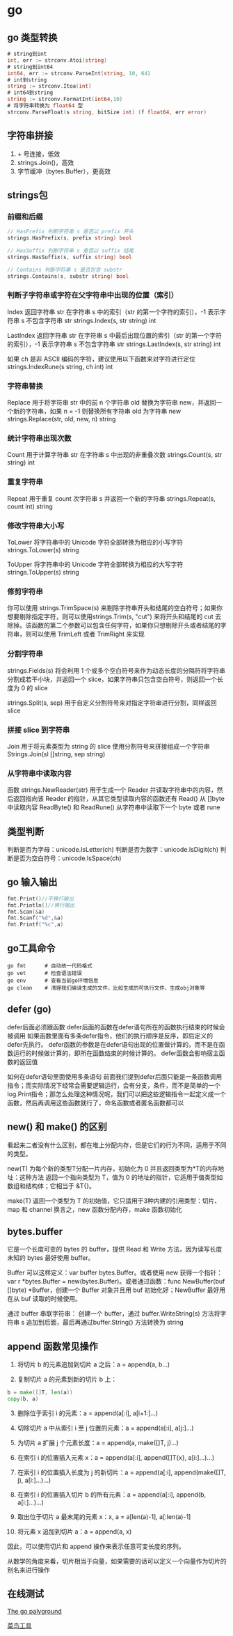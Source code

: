 # go 
## go 类型转换
```go
# string到int
int, err := strconv.Atoi(string)
# string到int64
int64, err := strconv.ParseInt(string, 10, 64)
# int到string
string := strconv.Itoa(int)
# int64到string
string := strconv.FormatInt(int64,10)
# 将字符串转换为 float64 型
strconv.ParseFloat(s string, bitSize int) (f float64, err error) 
```
## 字符串拼接
1. \+ 号连接，低效
2. strings.Join()，高效
3. 字节缓冲（bytes.Buffer），更高效

## strings包
### 前缀和后缀
```go
// HasPrefix 判断字符串 s 是否以 prefix 开头
strings.HasPrefix(s, prefix string) bool

// HasSuffix 判断字符串 s 是否以 suffix 结尾
strings.HasSuffix(s, suffix string) bool

// Contains 判断字符串 s 是否包含 substr
strings.Contains(s, substr string) bool
```
### 判断子字符串或字符在父字符串中出现的位置（索引）
Index 返回字符串 str 在字符串 s 中的索引（str 的第一个字符的索引），-1 表示字符串 s 不包含字符串 str
strings.Index(s, str string) int

LastIndex 返回字符串 str 在字符串 s 中最后出现位置的索引（str 的第一个字符的索引），-1 表示字符串 s 不包含字符串 str
strings.LastIndex(s, str string) int

如果 ch 是非 ASCII 编码的字符，建议使用以下函数来对字符进行定位
strings.IndexRune(s string, ch int) int

### 字符串替换
Replace 用于将字符串 str 中的前 n 个字符串 old 替换为字符串 new，并返回一个新的字符串，如果 n = -1 则替换所有字符串 old 为字符串 new
strings.Replace(str, old, new, n) string

### 统计字符串出现次数
Count 用于计算字符串 str 在字符串 s 中出现的非重叠次数
strings.Count(s, str string) int

### 重复字符串
Repeat 用于重复 count 次字符串 s 并返回一个新的字符串
strings.Repeat(s, count int) string

### 修改字符串大小写
ToLower 将字符串中的 Unicode 字符全部转换为相应的小写字符
strings.ToLower(s) string

ToUpper 将字符串中的 Unicode 字符全部转换为相应的大写字符
strings.ToUpper(s) string

### 修剪字符串
你可以使用 strings.TrimSpace(s) 来剔除字符串开头和结尾的空白符号；如果你想要剔除指定字符，则可以使用strings.Trim(s, "cut") 来将开头和结尾的 cut 去除掉。该函数的第二个参数可以包含任何字符，如果你只想剔除开头或者结尾的字符串，则可以使用 TrimLeft 或者 TrimRight 来实现

### 分割字符串
strings.Fields(s) 将会利用 1 个或多个空白符号来作为动态长度的分隔符将字符串分割成若干小块，并返回一个 slice，如果字符串只包含空白符号，则返回一个长度为 0 的 slice

strings.Split(s, sep) 用于自定义分割符号来对指定字符串进行分割，同样返回 slice

### 拼接 slice 到字符串
Join 用于将元素类型为 string 的 slice 使用分割符号来拼接组成一个字符串
Strings.Join(sl []string, sep string)

### 从字符串中读取内容
函数 strings.NewReader(str) 用于生成一个 Reader 并读取字符串中的内容，然后返回指向该 Reader 的指针，从其它类型读取内容的函数还有
Read() 从 []byte 中读取内容
ReadByte() 和 ReadRune() 从字符串中读取下一个 byte 或者 rune


## 类型判断
判断是否为字母：unicode.IsLetter(ch)
判断是否为数字：unicode.IsDigit(ch)
判断是否为空白符号：unicode.IsSpace(ch)
## go 输入输出
```go
fmt.Print()//不换行输出
fmt.Println()//换行输出
fmt.Scan(&a)
fmt.Scanf("%d",&a)
fmt.Printf("%c",a)
```
## go工具命令
```shell
go fmt      # 自动统一代码格式
go vet      # 检查语法错误
go env      # 查看当前go环境信息
go clean    # 清理我们编译生成的文件，比如生成的可执行文件，生成obj对象等
```
## defer (go)
defer后面必须跟函数
defer后面的函数在defer语句所在的函数执行结束的时候会被调用
如果函数里面有多条defer指令，他们的执行顺序是反序，即后定义的defer先执行。
defer函数的参数是在defer语句出现的位置做计算的，而不是在函数运行的时候做计算的，即所在函数结束的时候计算的。
defer函数会影响宿主函数的返回值

如何在defer语句里面使用多条语句
前面我们提到defer后面只能是一条函数调用指令；而实际情况下经常会需要逻辑运行，会有分支，条件，而不是简单的一个log.Print指令；那怎么处理这种情况呢，我们可以把这些逻辑指令一起定义成一个函数，然后再调用这些函数就行了，命名函数或者匿名函数都可以



## new() 和 make() 的区别
看起来二者没有什么区别，都在堆上分配内存，但是它们的行为不同，适用于不同的类型。

new(T) 为每个新的类型T分配一片内存，初始化为 0 并且返回类型为*T的内存地址：这种方法 返回一个指向类型为 T，值为 0 的地址的指针，它适用于值类型如数组和结构体；它相当于 &T{}。

make(T) 返回一个类型为 T 的初始值，它只适用于3种内建的引用类型：切片、map 和 channel
换言之，new 函数分配内存，make 函数初始化

## bytes.buffer
它是一个长度可变的 bytes 的 buffer，提供 Read 和 Write 方法，因为读写长度未知的 bytes 最好使用 buffer。

Buffer 可以这样定义：var buffer bytes.Buffer。或者使用 new 获得一个指针：var r *bytes.Buffer = new(bytes.Buffer)。或者通过函数：func NewBuffer(buf []byte) *Buffer，创建一个 Buffer 对象并且用 buf 初始化好；NewBuffer 最好用在从 buf 读取的时候使用。

通过 buffer 串联字符串：
创建一个 buffer，通过 buffer.WriteString(s) 方法将字符串 s 追加到后面，最后再通过buffer.String() 方法转换为 string

## append 函数常见操作
1.  将切片 b 的元素追加到切片 a 之后：a = append(a, b...)

2.  复制切片 a 的元素到新的切片 b 上：

```go
b = make([]T, len(a))
copy(b, a)
```
3.  删除位于索引 i 的元素：a = append(a[:i], a[i+1:]...)

4.  切除切片 a 中从索引 i 至 j 位置的元素：a = append(a[:i], a[j:]...)

5.  为切片 a 扩展 j 个元素长度：a = append(a, make([]T, j)...)
6.  在索引 i 的位置插入元素 x：a = append(a[:i], append([]T{x}, a[i:]...)...)
7.  在索引 i 的位置插入长度为 j 的新切片：a = append(a[:i], append(make([]T, j), a[i:]...)...)
8.  在索引 i 的位置插入切片 b 的所有元素：a = append(a[:i], append(b, a[i:]...)...)
9.  取出位于切片 a 最末尾的元素 x：x, a = a[len(a)-1], a[:len(a)-1]
10.  将元素 x 追加到切片 a：a = append(a, x)

因此，可以使用切片和 append 操作来表示任意可变长度的序列。

从数学的角度来看，切片相当于向量，如果需要的话可以定义一个向量作为切片的别名来进行操作

## 在线测试

[The go palyground](https://play.golang.org/)

[菜鸟工具](https://c.runoob.com/compile/21)